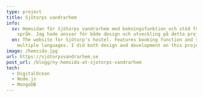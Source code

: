 ```yaml
---
type: project
title: Sjötorps vandrarhem
info:
  sv: Hemsidan för Sjötorps vandrarhem med bokningsfunktion och stöd för flera
    språk. Jag hade ansvar för både design och utveckling på detta projekt.
  en: The website for Sjötorp's hostel. Features booking function and support for
    multiple languages. I did both design and development on this project.
image: /hemsida.jpg
url: https://sjötorpsvandrarhem.se
post_url: /blogg/ny-hemsida-at-sjotorps-vandrarhem
tech:
  - DigitalOcean
  - Node.js
  - MongoDB
---
```

